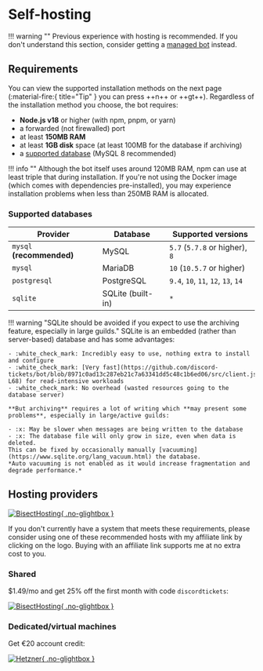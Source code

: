 # Self-hosting

!!! warning ""
	Previous experience with hosting is recommended.
	If you don't understand this section, consider getting a [managed bot](../managed.md) instead.

## Requirements

You can view the supported installation methods on the next page <span class="tip">(:material-fire:{ title="Tip" } you can press ++n++ or ++gt++)</span>.
Regardless of the installation method you choose, the bot requires:

- **Node.js v18** or higher (with npm, pnpm, or yarn)
- a forwarded (not firewalled) port
- at least **150MB RAM**
- at least **1GB disk** space (at least 100MB for the database if archiving)
- a [supported database](#supported-databases) (MySQL 8 recommended)

!!! info ""
    Although the bot itself uses around 120MB RAM, npm can use at least triple that during installation.
    If you're not using the Docker image (which comes with dependencies pre-installed), you may experience
    installation problems when less than 250MB RAM is allocated.

### Supported databases

| Provider                  | Database          | Supported versions                  |
| ------------------------- | ----------------- | ----------------------------------- |
| `mysql` **(recommended)** | MySQL             | `5.7` (`5.7.8` or higher), `8`      |
| `mysql`                   | MariaDB           | `10` (`10.5.7` or higher)           |
| `postgresql`              | PostgreSQL        | `9.4`, `10`, `11`, `12`, `13`, `14` |
| `sqlite`                  | SQLite (built-in) | `*`                                 |


!!! warning "SQLite should be avoided if you expect to use the archiving feature, especially in large guilds."
    SQLite is an embedded (rather than server-based) database and has some advantages:

    - :white_check_mark: Incredibly easy to use, nothing extra to install and configure
    - :white_check_mark: [Very fast](https://github.com/discord-tickets/bot/blob/8971c0ad13c287eb21c7a63341dd5c48c1b6ed06/src/client.js#L58-L68) for read-intensive workloads
    - :white_check_mark: No overhead (wasted resources going to the database server)

    **But archiving** requires a lot of writing which **may present some problems**, especially in large/active guilds:

    - :x: May be slower when messages are being written to the database
    - :x: The database file will only grow in size, even when data is deleted.
    This can be fixed by occasionally manually [vacuuming](https://www.sqlite.org/lang_vacuum.html) the database.
    *Auto vacuuming is not enabled as it would increase fragmentation and degrade performance.*


## Hosting providers

[![BisectHosting](https://www.bisecthosting.com/partners/custom-banners/41ca8074-184e-4ad1-a44d-77750ee8bfb9.webp){ .no-glightbox }](https://bisecthosting.com/discordtickets)

If you don't currently have a system that meets these requirements,
please consider using one of these recommended hosts with my affiliate link by clicking on the logo.
Buying with an affiliate link supports me at no extra cost to you.

<div class="grid" markdown>

<div markdown>

### Shared
$1.49/mo and get 25% off the first month with code `discordtickets`:

[![BisectHosting](/img/bisecthosting.webp){ .no-glightbox }](https://bisecthosting.com/discordtickets)

</div>


<div markdown>

### Dedicated/virtual machines
Get €20 account credit:

[![Hetzner](/img/hetzner.png){ .no-glightbox }](https://lnk.earth/hetzner)

</div>

</div>
